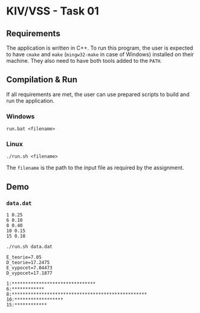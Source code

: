 # KIV/VSS - Task 01

## Requirements

The application is written in C++. To run this program, the user is expected to have `cmake` and `make` (`mingw32-make` in case of Windows) installed on their machine. They also need to have both tools added to the `PATH`.

## Compilation & Run

If all requirements are met, the user can use prepared scripts to build and run the application.

### Windows

```
run.bat <filename>
```

### Linux

```
./run.sh <filename>
```
The `filename` is the path to the input file as required by the assignment.

## Demo

### `data.dat`

```
1 0.25
6 0.10
8 0.40
10 0.15
15 0.10
```

```
./run.sh data.dat
```

```
E_teorie=7.05
D_teorie=17.2475
E_vypocet=7.04473
D_vypocet=17.1877

1:*******************************
6:************
8:**************************************************
10:******************
15:************
```